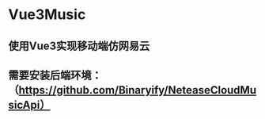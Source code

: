 # Vue3Music
使用Vue3实现移动端仿网易云
--------------
## 需要安装后端环境：（https://github.com/Binaryify/NeteaseCloudMusicApi）
